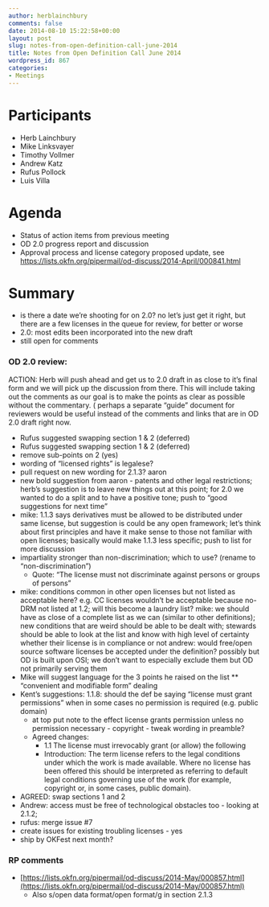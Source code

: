 ```yaml
---
author: herblainchbury
comments: false
date: 2014-08-10 15:22:58+00:00
layout: post
slug: notes-from-open-definition-call-june-2014
title: Notes from Open Definition Call June 2014
wordpress_id: 867
categories:
- Meetings
---
```


# Participants

* Herb Lainchbury
* Mike Linksvayer
* Timothy Vollmer
* Andrew Katz
* Rufus Pollock
* Luis Villa

# Agenda

* Status of action items from previous meeting
* OD 2.0 progress report and discussion
* Approval process and license category proposed update, see https://lists.okfn.org/pipermail/od-discuss/2014-April/000841.html

# Summary

* is there a date we’re shooting for on 2.0? no let’s just get it right, but there are a few licenses in the queue for review, for better or worse
* 2.0: most edits been incorporated into the new draft
* still open for comments

### OD 2.0 review:

ACTION: Herb will push ahead and get us to 2.0 draft in as close to it’s final form and we will pick up the discussion from there. This will include taking out the comments as our goal is to make the points as clear as possible without the commentary. ( perhaps a separate “guide” document for reviewers would be useful instead of the comments and links that are in OD 2.0 draft right now.

* Rufus suggested swapping section 1 & 2 (deferred)
* Rufus suggested swapping section 1 & 2 (deferred)
* remove sub-points on 2 (yes)
* wording of “licensed rights” is legalese?
* pull request on new wording for 2.1.3? aaron
* new bold suggestion from aaron - patents and other legal restrictions; herb’s suggestion is to leave new things out at this point; for 2.0 we wanted to do a split and to have a positive tone; push to “good suggestions for next time”
* mike: 1.1.3 says derivatives must be allowed to be distributed under same license, but suggestion is could be any open framework; let’s think about first principles and have it make sense to those not familiar with open licenses; basically would make 1.1.3 less specific; push to list for more discussion
* impartiality stronger than non-discrimination; which to use? (rename to “non-discrimination”)
   * Quote: “The license must not discriminate against persons or groups of persons”
* mike: conditions common in other open licenses but not listed as acceptable here? e.g. CC licenses wouldn’t be acceptable because no-DRM not listed at 1.2; will this become a laundry list? mike: we should have as close of a complete list as we can (similar to other definitions); new conditions that are weird should be able to be dealt with; stewards should be able to look at the list and know with high level of certainty whether their license is in compliance or not
andrew: would free/open source software licenses be accepted under the definition? possibly but OD is built upon OSI; we don’t want to especially exclude them but OD not primarily serving them
* Mike will suggest language for the 3 points he raised on the list
** “convenient and modifiable form” dealing
* Kent’s suggestions: 1.1.8: should the def be saying “license must grant permissions” when in some cases no permission is required (e.g. public domain)
   * at top put note to the effect license grants permission unless no permission necessary - copyright - tweak wording in preamble?
   * Agreed changes:
      * 1.1 The license must irrevocably grant (or allow) the following
      * Introduction: The term license refers to the legal conditions under which the work is made available. Where no license has been offered this should be interpreted as referring to default legal conditions governing use of the work (for example, copyright or, in some cases, public domain).
* AGREED: swap sections 1 and 2
* Andrew: access must be free of technological obstacles too - looking at 2.1.2;
* rufus: merge issue #7
* create issues for existing troubling licenses - yes
* ship by OKFest next month?

### RP comments

* [https://lists.okfn.org/pipermail/od-discuss/2014-May/000857.html](https://lists.okfn.org/pipermail/od-discuss/2014-May/000857.html)
   * Also s/open data format/open format/g in section 2.1.3


